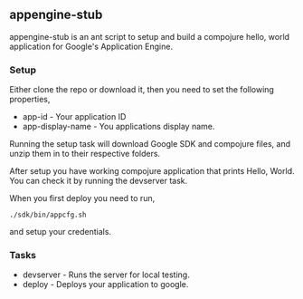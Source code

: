 ## appengine-stub

appengine-stub is an ant script to setup and build a compojure hello,
world application for Google's Application Engine.


### Setup

Either clone the repo or download it, then you need to set the following
properties,

 - app-id - Your application ID
 - app-display-name - You applications display name.

Running the setup task will download Google SDK and compojure files, and
unzip them in to their respective folders.

After setup you have working compojure application that prints Hello,
World. You can check it by running the devserver task.

When you first deploy you need to run,
 
    ./sdk/bin/appcfg.sh 

and setup your credentials.

### Tasks

 - devserver - Runs the server for local testing.
 - deploy - Deploys your application to google.
